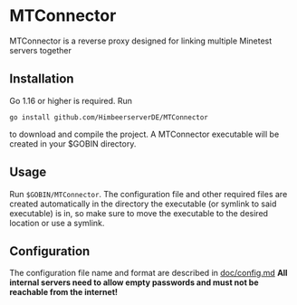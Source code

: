 # MTConnector
MTConnector is a reverse proxy designed for linking multiple Minetest servers together
## Installation
Go 1.16 or higher is required. Run

`go install github.com/HimbeerserverDE/MTConnector`

to download and compile the project. A MTConnector executable
will be created in your $GOBIN directory.
## Usage
Run `$GOBIN/MTConnector`. The configuration file and other required
files are created automatically in the directory the executable
(or symlink to said executable) is in, so make sure to move the
executable to the desired location or use a symlink.
## Configuration
The configuration file name and format are described in [doc/config.md](doc/config.md)
**All internal servers need to allow empty passwords and must not be reachable from the internet!**
